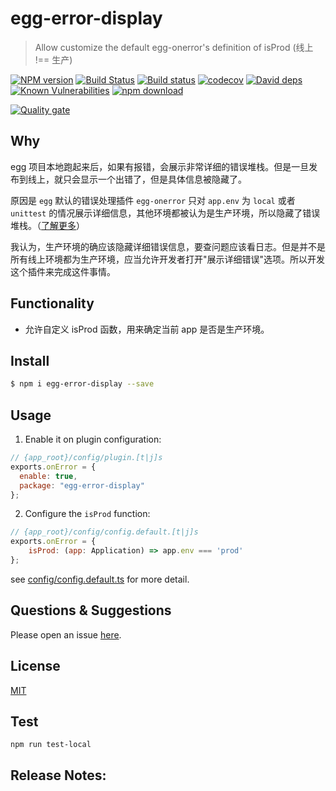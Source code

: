 # egg-error-display

> Allow customize the default egg-onerror's definition of isProd (线上 !== 生产)

[![NPM version][npm-image]][npm-url]
[![Build Status](https://travis-ci.org/Jeff-Tian/egg-error-display.svg?branch=master)](https://travis-ci.org/Jeff-Tian/egg-error-display)
[![Build status](https://ci.appveyor.com/api/projects/status/jnmcoqymjmyvf0s8?svg=true)](https://ci.appveyor.com/project/Jeff-Tian/egg-on-error)
[![codecov](https://codecov.io/gh/Jeff-Tian/egg-on-error/branch/master/graph/badge.svg)](https://codecov.io/gh/Jeff-Tian/egg-on-error)
[![David deps][david-image]][david-url]
[![Known Vulnerabilities][snyk-image]][snyk-url]
[![npm download][download-image]][download-url]

[npm-image]: https://img.shields.io/npm/v/egg-error-display.svg?style=flat-square
[npm-url]: https://npmjs.org/package/egg-error-display
[david-image]: https://img.shields.io/david/jeff-tian/egg-error-display.svg?style=flat-square
[david-url]: https://david-dm.org/jeff-tian/egg-error-display
[snyk-image]: https://snyk.io/test/npm/egg-error-display/badge.svg?style=flat-square
[snyk-url]: https://snyk.io/test/npm/egg-error-display
[download-image]: https://img.shields.io/npm/dm/egg-error-display.svg?style=flat-square
[download-url]: https://npmjs.org/package/egg-error-display



[![Quality gate](https://sonarcloud.io/api/project_badges/quality_gate?project=Jeff-Tian_egg-on-error)](https://sonarcloud.io/dashboard?id=Jeff-Tian_egg-on-error)


## Why
egg 项目本地跑起来后，如果有报错，会展示非常详细的错误堆栈。但是一旦发布到线上，就只会显示一个出错了，但是具体信息被隐藏了。

原因是 `egg` 默认的错误处理插件 `egg-onerror` 只对 `app.env` 为 `local` 或者 `unittest` 的情况展示详细信息，其他环境都被认为是生产环境，所以隐藏了错误堆栈。（[了解更多](https://github.com/eggjs/egg-onerror/pull/30)）

我认为，生产环境的确应该隐藏详细错误信息，要查问题应该看日志。但是并不是所有线上环境都为生产环境，应当允许开发者打开"展示详细错误"选项。所以开发这个插件来完成这件事情。

## Functionality
- 允许自定义 isProd 函数，用来确定当前 app 是否是生产环境。

## Install

```bash
$ npm i egg-error-display --save
```

## Usage

1. Enable it on plugin configuration:
```js
// {app_root}/config/plugin.[t|j]s
exports.onError = {
  enable: true,
  package: "egg-error-display"
};
```

2. Configure the `isProd` function:
```js
// {app_root}/config/config.default.[t|j]s
exports.onError = {
    isProd: (app: Application) => app.env === 'prod'
};
```

see [config/config.default.ts](config/config.default.ts) for more detail.

## Questions & Suggestions

Please open an issue [here](https://github.com/eggjs/egg/issues).

## License

[MIT](LICENSE)

## Test

```shell
npm run test-local
```

## Release Notes:

